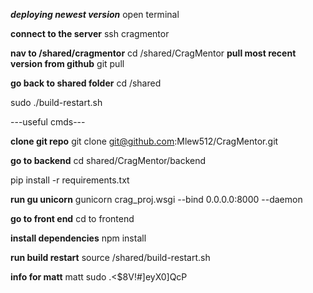 ***deploying newest version***
open terminal 

**connect to the server**
ssh cragmentor

**nav to /shared/cragmentor**
cd /shared/CragMentor
**pull most recent version from github**
git pull

**go back to shared folder**
cd /shared

sudo ./build-restart.sh





---useful cmds---

**clone git repo**
git clone git@github.com:Mlew512/CragMentor.git

**go to backend**
cd shared/CragMentor/backend

pip install -r requirements.txt

**run gu unicorn**
gunicorn crag_proj.wsgi --bind 0.0.0.0:8000 --daemon

**go to front end**
cd to frontend

**install dependencies**
npm install

**run build restart**
source /shared/build-restart.sh 

**info for matt**
matt sudo
.<$8V!#]eyX0]QcP

        




